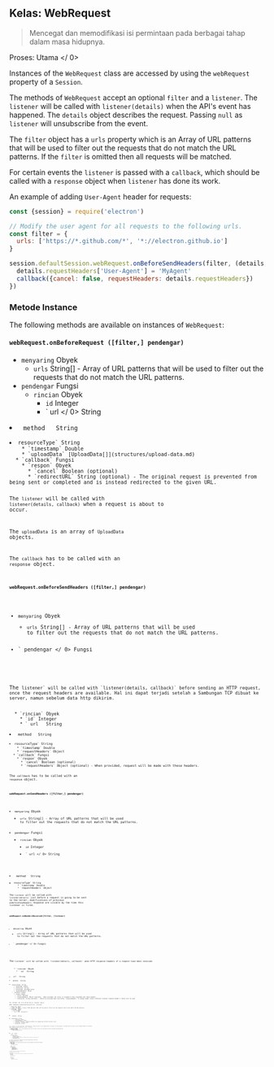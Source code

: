 ## Kelas: WebRequest

> Mencegat dan memodifikasi isi permintaan pada berbagai tahap dalam masa hidupnya.

Proses:  Utama </ 0></p> 

Instances of the `WebRequest` class are accessed by using the `webRequest` property of a `Session`.

The methods of `WebRequest` accept an optional `filter` and a `listener`. The `listener` will be called with `listener(details)` when the API's event has happened. The `details` object describes the request. Passing `null` as `listener` will unsubscribe from the event.

The `filter` object has a `urls` property which is an Array of URL patterns that will be used to filter out the requests that do not match the URL patterns. If the `filter` is omitted then all requests will be matched.

For certain events the `listener` is passed with a `callback`, which should be called with a `response` object when `listener` has done its work.

An example of adding `User-Agent` header for requests:

```javascript
const {session} = require('electron')

// Modify the user agent for all requests to the following urls.
const filter = {
  urls: ['https://*.github.com/*', '*://electron.github.io']
}

session.defaultSession.webRequest.onBeforeSendHeaders(filter, (details, callback) => {
  details.requestHeaders['User-Agent'] = 'MyAgent'
  callback({cancel: false, requestHeaders: details.requestHeaders})
})
```

### Metode Instance

The following methods are available on instances of `WebRequest`:

#### `webRequest.onBeforeRequest ([filter,] pendengar)`

* `menyaring` Obyek 
  * `urls` String[] - Array of URL patterns that will be used to filter out the requests that do not match the URL patterns.
* `pendengar` Fungsi 
  * `rincian` Obyek 
    * `id` Integer
    * ` url </ 0>  String</li>
<li><code> method </ 0>  String</li>
<li><code>resourceType` String
    * `timestamp` Double
    * `uploadData` [UploadData[]](structures/upload-data.md)
  * `callback` Fungsi 
    * `respon` Obyek 
      * `cancel` Boolean (optional)
      * `redirectURL` String (optional) - The original request is prevented from being sent or completed and is instead redirected to the given URL.

The `listener` will be called with `listener(details, callback)` when a request is about to occur.

The `uploadData` is an array of `UploadData` objects.

The `callback` has to be called with an `response` object.

#### `webRequest.onBeforeSendHeaders ([filter,] pendengar)`

* `menyaring` Obyek 
  * `urls` String[] - Array of URL patterns that will be used to filter out the requests that do not match the URL patterns.
* ` pendengar </ 0> Fungsi</li>
</ul>

<p>The <code>listener` will be called with `listener(details, callback)` before sending an HTTP request, once the request headers are available. Hal ini dapat terjadi setelah a Sambungan TCP dibuat ke server, namun sebelum data http dikirim.</p> 
  * `rincian` Obyek 
    * `id` Integer
    * ` url </ 0>  String</li>
<li><code> method </ 0>  String</li>
<li><code>resourceType` String
    * `timestamp` Double
    * `requestHeaders` Object
  * `callback` Fungsi 
    * `respon` Obyek 
      * `cancel` Boolean (optional)
      * `requestHeaders` Object (optional) - When provided, request will be made with these headers.
  
  The `callback` has to be called with an `response` object.
  
  #### `webRequest.onSendHeaders ([filter,] pendengar)`
  
  * `menyaring` Obyek 
    * `urls` String[] - Array of URL patterns that will be used to filter out the requests that do not match the URL patterns.
  * `pendengar` Fungsi 
    * `rincian` Obyek 
      * `id` Integer
      * ` url </ 0>  String</li>
<li><code> method </ 0>  String</li>
<li><code>resourceType` String
      * `timestamp` Double
      * `requestHeaders` Object
  
  The `listener` will be called with `listener(details)` just before a request is going to be sent to the server, modifications of previous `onBeforeSendHeaders` response are visible by the time this listener is fired.
  
  #### `webRequest.onHeadersReceived([filter, ]listener)`
  
  * `menyaring` Obyek 
    * `urls` String[] - Array of URL patterns that will be used to filter out the requests that do not match the URL patterns.
  * ` pendengar </ 0> Fungsi</li>
</ul>

<p>The <code>listener` will be called with `listener(details, callback)` when HTTP response headers of a request have been received.</p> 
    * `rincian` Obyek 
      * ` id </ 0>  String</li>
<li><code> url </ 0>  String</li>
<li><code> method </ 0>  String</li>
<li><code>resourceType` String
      * `timestamp` Double
      * `statusLine` String
      * `statusCode` Bilangan bulat
      * `responseHeaders` Objek
    * `callback` Fungsi 
      * `respon` Obyek 
        * `cancel` Boolean
        * `responseHeaders` Object (optional) - When provided, the server is assumed to have responded with these headers.
        * `statusLine` String (optional) - Should be provided when overriding `responseHeaders` to change header status otherwise original response header's status will be used.
    
    The `callback` has to be called with an `response` object.
    
    #### `webRequest.onResponseStarted([filter, ]listener)`
    
    * `menyaring` Obyek 
      * `urls` String[] - Array of URL patterns that will be used to filter out the requests that do not match the URL patterns.
    * `pendengar` Fungsi 
      * `rincian` Obyek 
        * `id` Integer
        * ` url </ 0>  String</li>
<li><code> method </ 0>  String</li>
<li><code>resourceType` String
        * `timestamp` Double
        * `responseHeaders` Objek
        * `fromCache` Boolean - Indicates whether the response was fetched from disk cache.
        * `statusCode` Bilangan bulat
        * `statusLine` String
    
    The `listener` will be called with `listener(details)` when first byte of the response body is received. For HTTP requests, this means that the status line and response headers are available.
    
    #### `webRequest.onBeforeRedirect([filter, ]listener)`
    
    * `menyaring` Obyek 
      * `urls` String[] - Array of URL patterns that will be used to filter out the requests that do not match the URL patterns.
    * `pendengar` Fungsi 
      * `rincian` Obyek 
        * ` id </ 0>  String</li>
<li><code> url </ 0>  String</li>
<li><code> method </ 0>  String</li>
<li><code>resourceType` String
        * `timestamp` Double
        * `redirectURL` String
        * `statusCode` Bilangan bulat
        * `ip` String (optional) - The server IP address that the request was actually sent to.
        * `fromCache` Boolean
        * `responseHeaders` Objek
    
    The `listener` will be called with `listener(details)` when a server initiated redirect is about to occur.
    
    #### `webRequest.onCompleted([filter, ]listener)`
    
    * `menyaring` Obyek 
      * `urls` String[] - Array of URL patterns that will be used to filter out the requests that do not match the URL patterns.
    * `pendengar` Fungsi 
      * `rincian` Obyek 
        * `id` Integer
        * ` url </ 0>  String</li>
<li><code> method </ 0>  String</li>
<li><code>resourceType` String
        * `timestamp` Double
        * `responseHeaders` Objek
        * `fromCache` Boolean
        * `statusCode` Bilangan bulat
        * `statusLine` String
    
    The `listener` will be called with `listener(details)` when a request is completed.
    
    #### `webRequest.onErrorOccurred([filter, ]listener)`
    
    * `menyaring` Obyek 
      * `urls` String[] - Array of URL patterns that will be used to filter out the requests that do not match the URL patterns.
    * `pendengar` Fungsi 
      * `rincian` Obyek 
        * `id` Integer
        * ` url </ 0>  String</li>
<li><code> method </ 0>  String</li>
<li><code>resourceType` String
        * `timestamp` Double
        * `fromCache` Boolean
        * `error` String - The error description.
    
    The `listener` will be called with `listener(details)` when an error occurs.